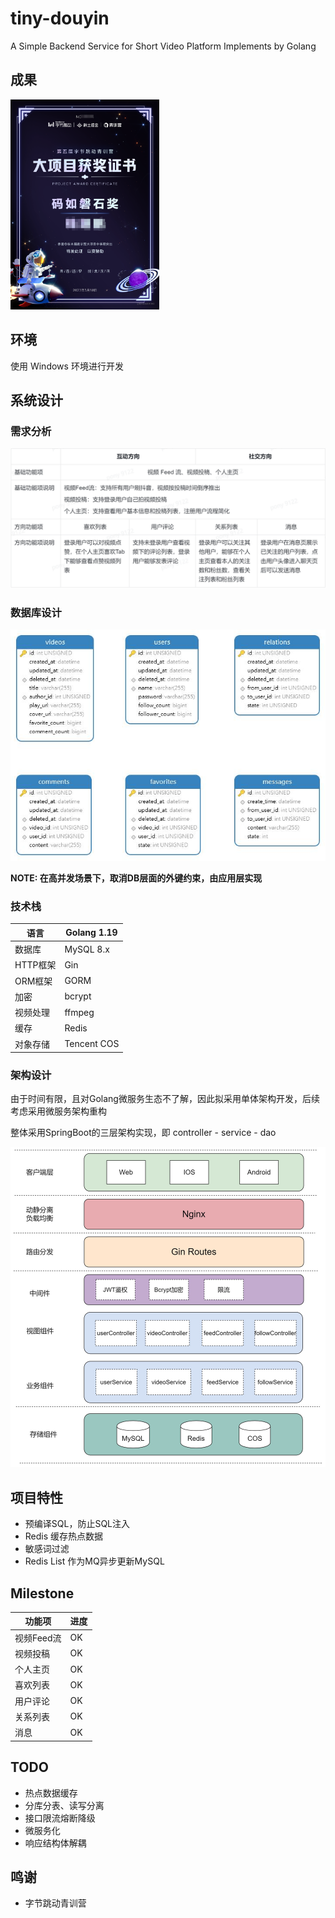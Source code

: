 # tiny-douyin
A Simple Backend Service for Short Video Platform Implements by Golang

## 成果

<img alt="img.png" height="336" src="resource/pic/成果.png" width="238"/>

## 环境
使用 Windows 环境进行开发

## 系统设计
### 需求分析
![img.png](resource/pic/img.png)
### 数据库设计
![img.png](resource/pic/db_design.jpg)

**NOTE: 在高并发场景下，取消DB层面的外键约束，由应用层实现**

### 技术栈
| 语言     | Golang 1.19 |
|--------|-------------|
| 数据库    | MySQL 8.x   |
| HTTP框架 | Gin         |
| ORM框架  | GORM        |
| 加密     | bcrypt      |
| 视频处理   | ffmpeg      |
| 缓存     | Redis       |
| 对象存储   | Tencent COS |

### 架构设计
由于时间有限，且对Golang微服务生态不了解，因此拟采用单体架构开发，后续考虑采用微服务架构重构

整体采用SpringBoot的三层架构实现，即 controller - service - dao

![img.png](resource/pic/arch.png)


## 项目特性
- 预编译SQL，防止SQL注入
- Redis 缓存热点数据
- 敏感词过滤
- Redis List 作为MQ异步更新MySQL

## Milestone

| 功能项     | 进度  |
|---------|-----|
| 视频Feed流 | OK  |
| 视频投稿    | OK  |
| 个人主页    | OK  |
| 喜欢列表    | OK  |
| 用户评论    | OK  |
| 关系列表    | OK  |
| 消息      | OK  |

## TODO
- 热点数据缓存
- 分库分表、读写分离
- 接口限流熔断降级
- 微服务化
- 响应结构体解耦

## 鸣谢
- 字节跳动青训营
